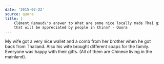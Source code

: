 ```yaml
---
date: '2015-02-22'
source: quora
title: |
    Clément Renaud\'s answer to What are some nice locally made Thai gifts
    that will be appreciated by people in China? - Quora
---
```


My wife got a very nice wallet and a comb from her brother when he got
back from Thailand. Also his wife brought different soaps for the
family. Everyone was happy with their gifts. (All of them are Chinese
living in the mainland).
